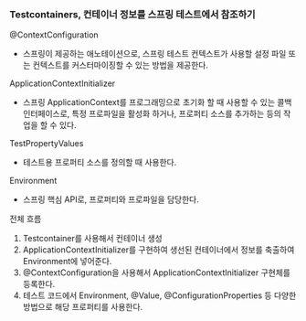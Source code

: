### Testcontainers, 컨테이너 정보를 스프링 테스트에서 참조하기
@ContextConfiguration
 - 스프링이 제공하는 애노테이션으로, 스프링 테스트 컨텍스트가 사용할 설정 파일 또는 컨텍스트를 커스터마이징할 수 있는 방법을 제공한다.

ApplicationContextInitializer
 - 스프링 ApplicationContext를 프로그래밍으로 초기화 할 때 사용할 수 있는 콜백 인터페이스로, 특정 프로파일을 활성화 하거나, 프로퍼티 소스를 추가하는 등의 작업을 할 수 있다.

TestPropertyValues
 - 테스트용 프로퍼티 소스를 정의할 때 사용한다.

Environment
 - 스프링 핵심 API로, 프로퍼티와 프로파일을 담당한다.

전체 흐름

1. Testcontainer를 사용해서 컨테이너 생성
2. ApplicationContextInitializer를 구현하여 생선된 컨테이너에서 정보를 축출하여 Environment에 넣어준다.
3. @ContextConfiguration을 사용해서 ApplicationContextInitializer 구현체를 등록한다.
4. 테스트 코드에서 Environment, @Value, @ConfigurationProperties 등 다양한 방법으로 해당 프로퍼티를 사용한다.
